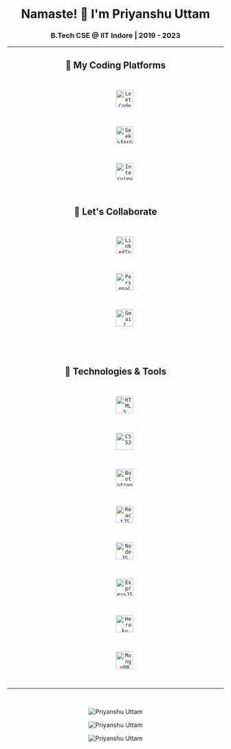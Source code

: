 <h1 align="center">Namaste! 🙏 I'm Priyanshu Uttam</h1>
<h3 align="center">B.Tech CSE @ <strong>IIT Indore</strong> | 2019 - 2023</h3>
<hr>

<h2 align="center">🚀 My Coding Platforms</h2>
<p align="center">
  <code>
    <a style="text-decoration: none" href="https://leetcode.com/cse190001048/" target="_blank">
      <img src="https://upload.wikimedia.org/wikipedia/commons/1/19/LeetCode_logo_black.png" alt="LeetCode" width="40" height="40" />
    </a>
  </code>
  <code>
    <a style="text-decoration: none" href="https://auth.geeksforgeeks.org/user/rahuluttam938/practice/" target="_blank">
      <img src="https://media.geeksforgeeks.org/wp-content/cdn-uploads/gfg_200X200.png" alt="GeeksforGeeks" width="40" height="40" />
    </a>
  </code>
  <code>
    <a style="text-decoration: none" href="https://www.interviewbit.com/profile/Priyanshu_uttam" target="_blank">
      <img src="https://i0.wp.com/blog.interviewbit.com/wp-content/uploads/2017/11/logo-transparent.png?fit=1024%2C1024&ssl=1" alt="InterviewBit" width="40" height="40" />
    </a>
  </code>
</p>

<h2 align="center">🤝 Let's Collaborate</h2>
<p align="center">
  <code>
    <a style="text-decoration: none" href="https://www.linkedin.com/in/priyanshu-uttam-24a44b193/" target="_blank">
      <img src="https://www.loginhit.com.ng/wp-content/uploads/2019/09/LinkedIn-1.jpg" alt="LinkedIn" height="40" width="40" />
    </a>
  </code>
  <code>
    <a style="text-decoration: none" href="https://priyanshuuttam.netlify.app/" target="_blank">
      <img src="https://media.istockphoto.com/vectors/world-wide-web-icon-vector-id1215492483" alt="Personal Website" height="40" width="40" />
    </a>
  </code>
  <code>
    <a style="text-decoration: none" href="mailto:puoffcamp1907@gmail.com" target="_blank">
      <img src="https://upload.wikimedia.org/wikipedia/commons/thumb/7/7e/Gmail_icon_%282020%29.svg/1280px-Gmail_icon_%282020%29.svg.png" alt="Gmail" height="40" width="40" />
    </a>
  </code>
</p>
<br />

<h2 align="center">🚀 Technologies & Tools</h2>
<p align="center">
  <code>
    <a style="text-decoration: none" href="https://www.w3.org/html/" target="_blank">
      <img src="https://www.vectorlogo.zone/logos/w3_html5/w3_html5-icon.svg" alt="HTML5" width="40" height="40" />
    </a>
  </code>
  <code>
    <a style="text-decoration: none" href="https://www.w3schools.com/css/" target="_blank">
      <img src="https://www.vectorlogo.zone/logos/netlifyapp_watercss/netlifyapp_watercss-ar21.svg" alt="CSS3" width="40" height="40" />
    </a>
  </code>
  <code>
    <a style="text-decoration: none" href="https://getbootstrap.com" target="_blank">
      <img src="https://www.vectorlogo.zone/logos/getbootstrap/getbootstrap-icon.svg" alt="Bootstrap" width="40" height="40" />
    </a>
  </code>
  <code>
    <a style="text-decoration: none" href="https://reactjs.org/" target="_blank">
      <img src="https://www.vectorlogo.zone/logos/reactjs/reactjs-icon.svg" alt="ReactJS" width="40" height="40" />
    </a>
  </code>
  <code>
    <a style="text-decoration: none" href="https://nodejs.org" target="_blank">
      <img src="https://www.vectorlogo.zone/logos/nodejs/nodejs-icon.svg" alt="NodeJS" width="40" height="40" />
    </a>
  </code>
  <code>
    <a style="text-decoration: none" href="https://expressjs.com" target="_blank">
      <img src="https://www.vectorlogo.zone/logos/expressjs/expressjs-icon.svg" alt="ExpressJS" width="40" height="40" />
    </a>
  </code>
  <code>
    <a style="text-decoration: none" href="https://heroku.com" target="_blank">
      <img src="https://www.vectorlogo.zone/logos/heroku/heroku-icon.svg" alt="Heroku" width="40" height="40" />
    </a>
  </code>
  <code>
    <a style="text-decoration: none" href="https://www.mongodb.com/" target="_blank">
      <img src="https://www.vectorlogo.zone/logos/mongodb/mongodb-icon.svg" alt="MongoDB" width="40" height="40" />
    </a>
  </code>

<hr />
<br />

<p align="center">
  <img src="https://github-readme-stats.vercel.app/api?username=uttam509&show_icons=true&locale=en&theme=radical&count_private=true" alt="Priyanshu Uttam" />
</p>
<p align="center">
  <img src="https://github-readme-streak-stats.herokuapp.com/?user=uttam509&theme=tokyonight" alt="Priyanshu Uttam" />
</p>
<p align="center">
  <img src="https://github-readme-stats.vercel.app/api/top-langs?username=uttam509&show_icons=true&locale=en&layout=compact&theme=radical" alt="Priyanshu Uttam" />
</p>

